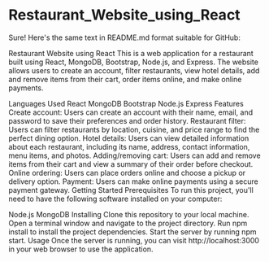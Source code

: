 # Restaurant_Website_using_React



Sure! Here's the same text in README.md format suitable for GitHub:

Restaurant Website using React
This is a web application for a restaurant built using React, MongoDB, Bootstrap, Node.js, and Express. The website allows users to create an account, filter restaurants, view hotel details, add and remove items from their cart, order items online, and make online payments.

Languages Used
React
MongoDB
Bootstrap
Node.js
Express
Features
Create account: Users can create an account with their name, email, and password to save their preferences and order history.
Restaurant filter: Users can filter restaurants by location, cuisine, and price range to find the perfect dining option.
Hotel details: Users can view detailed information about each restaurant, including its name, address, contact information, menu items, and photos.
Adding/removing cart: Users can add and remove items from their cart and view a summary of their order before checkout.
Online ordering: Users can place orders online and choose a pickup or delivery option.
Payment: Users can make online payments using a secure payment gateway.
Getting Started
Prerequisites
To run this project, you'll need to have the following software installed on your computer:

Node.js
MongoDB
Installing
Clone this repository to your local machine.
Open a terminal window and navigate to the project directory.
Run npm install to install the project dependencies.
Start the server by running npm start.
Usage
Once the server is running, you can visit http://localhost:3000 in your web browser to use the application.
